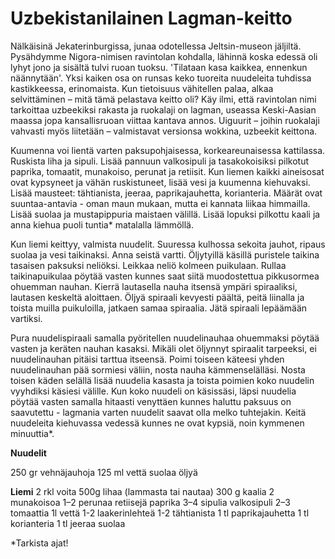 # Uzbekistanilainen Lagman-keitto

Nälkäisinä Jekaterinburgissa, junaa odotellessa Jeltsin-museon jäljiltä. Pysähdymme Nigora-nimisen ravintolan kohdalla, lähinnä koska edessä oli lyhyt jono ja sisältä tulvi ruoan tuoksu. 'Tilataan kasa kaikkea, ennenkun näännytään'. Yksi kaiken osa on runsas keko tuoreita nuudeleita tuhdissa kastikkeessa, erinomaista. Kun tietoisuus vähitellen palaa, alkaa selvittäminen – mitä tämä pelastava keitto oli? Käy ilmi, että ravintolan nimi tarkoittaa uzbeekiksi rakasta ja ruokalaji on lagman, useassa Keski-Aasian maassa jopa kansallisruoan viittaa kantava annos. Uiguurit – joihin ruokalaji vahvasti myös liitetään – valmistavat versionsa wokkina, uzbeekit keittona.

Kuumenna voi lientä varten paksupohjaisessa, korkeareunaisessa kattilassa. Ruskista liha ja sipuli. Lisää pannuun valkosipuli ja tasakokoisiksi pilkotut paprika, tomaatit, munakoiso, perunat ja retiisit. Kun liemen kaikki aineisosat ovat kypsyneet ja vähän ruskistuneet, lisää vesi ja kuumenna kiehuvaksi. Lisää mausteet: tähtianista, jeeraa, paprikajauhetta, korianteria. Määrät ovat suuntaa-antavia - oman maun mukaan, mutta ei kannata liikaa himmailla. Lisää suolaa ja mustapippuria maistaen välillä. Lisää lopuksi pilkottu kaali ja anna kiehua puoli tuntia* matalalla lämmöllä. 

Kun liemi keittyy, valmista nuudelit. Suuressa kulhossa sekoita jauhot, ripaus suolaa ja vesi taikinaksi. Anna seistä vartti. Öljytyillä käsillä puristele taikina tasaisen paksuksi neliöksi. Leikkaa neliö kolmeen puikulaan. Rullaa taikinapuikulaa pöytää vasten kunnes saat siitä muodostettua pikkusormea ohuemman nauhan. Kierrä lautasella nauha itsensä ympäri spiraaliksi, lautasen keskeltä aloittaen. Öljyä spiraali kevyesti päältä, peitä liinalla ja toista muilla puikuloilla, jatkaen samaa spiraalia. Jätä spiraali lepäämään vartiksi.

Pura nuudelispiraali samalla pyöritellen nuudelinauhaa ohuemmaksi pöytää vasten ja keräten nauhan kasaksi. Mikäli olet öljynnyt spiraalit tarpeeksi, ei nuudelinauhan pitäisi tarttua itseensä. Poimi toiseen käteesi yhden nuudelinauhan pää sormiesi väliin, nosta nauha kämmenselälläsi. Nosta toisen käden selällä lisää nuudelia kasasta ja toista poimien koko nuudelin vyyhdiksi käsiesi välille. Kun koko nuudeli on käsissäsi, läpsi nuudelia pöytää vasten samalla hitaasti venyttäen kunnes haluttu paksuus on saavutettu - lagmania varten nuudelit saavat olla melko tuhtejakin. Keitä nuudeleita kiehuvassa vedessä kunnes ne ovat kypsiä, noin kymmenen minuuttia*.

**Nuudelit**

250 gr vehnäjauhoja
125 ml vettä
suolaa
öljyä

**Liemi**
2 rkl voita
500g lihaa (lammasta tai nautaa)
300 g kaalia
2 munakoisoa
1–2 perunaa
retiisejä
paprika
3–4 sipulia
valkosipuli
2–3 tomaattia
1l vettä
1-2 laakerinlehteä
1-2 tähtianista
1 tl paprikajauhetta
1 tl korianteria
1 tl jeeraa
suolaa

*Tarkista ajat!